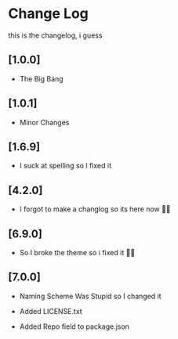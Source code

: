 # Change Log

this is the changelog, i guess

## [1.0.0]

- The Big Bang

## [1.0.1]

- Minor Changes

## [1.6.9]

- I suck at spelling so I fixed it

## [4.2.0]

- I forgot to make a changlog so its here now 🤦‍♂️

## [6.9.0]

- So I broke the theme so i fixed it 🤞🏻

## [7.0.0]

- Naming Scheme Was Stupid so I changed it

- Added LICENSE.txt

- Added Repo field to package.json

